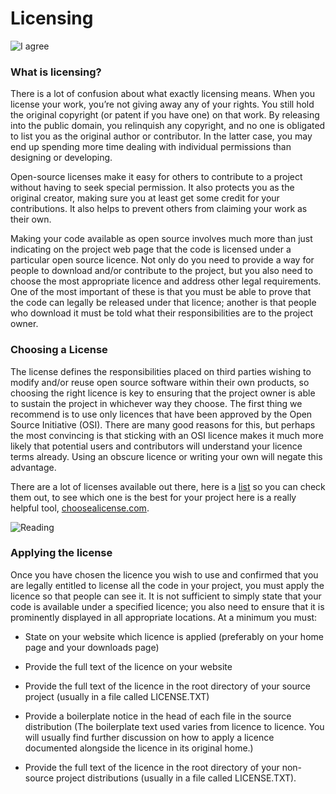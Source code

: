 # Licensing

![I agree](http://i.imgur.com/jf133hu.jpg "I agree")

### What is licensing?

There is a lot of confusion about what exactly licensing means. When you license your work, you’re not giving away any of your rights. You still hold the original copyright (or patent if you have one) on that work. By releasing into the public domain, you relinquish any copyright, and no one is obligated to list you as the original author or contributor. In the latter case, you may end up spending more time dealing with individual permissions than designing or developing.

Open-source licenses make it easy for others to contribute to a project without having to seek special permission. It also protects you as the original creator, making sure you at least get some credit for your contributions. It also helps to prevent others from claiming your work as their own.

Making your code available as open source involves much more than just indicating on the project web page that the code is licensed under a particular open source licence. Not only do you need to provide a way for people to download and/or contribute to the project, but you also need to choose the most appropriate licence and address other legal requirements. One of the most important of these is that you must be able to prove that the code can legally be released under that licence; another is that people who download it must be told what their responsibilities are to the project owner.

### Choosing a License

The license defines the responsibilities placed on third parties wishing to modify and/or reuse open source software within their own products, so choosing the right licence is key to ensuring that the project owner is able to sustain the project in whichever way they choose. The first thing we recommend is to use only licences that have been approved by the Open Source Initiative (OSI). There are many good reasons for this, but perhaps the most convincing is that sticking with an OSI licence makes it much more likely that potential users and contributors will understand your licence terms already. Using an obscure licence or writing your own will negate this advantage.

There are a lot of licenses available out there, here is a [list](http://opensource.org/licenses/alphabetical) so you can check them out, to see which one is the best for your project here is a really helpful tool, [choosealicense.com](choosealicense.com).

![Reading](http://i.imgur.com/mNZzURP.jpg?1 "WTF")

### Applying the license

Once you have chosen the licence you wish to use and confirmed that you are legally entitled to license all the code in your project, you must apply the licence so that people can see it. It is not sufficient to simply state that your code is available under a specified licence; you also need to ensure that it is prominently displayed in all appropriate locations. At a minimum you must:

* State on your website which licence is applied (preferably on your home page and your downloads page)


* Provide the full text of the licence on your website


* Provide the full text of the licence in the root directory of your source project (usually in a file called LICENSE.TXT)


* Provide a boilerplate notice in the head of each file in the source distribution (The boilerplate text used varies from licence to licence. You will usually find further discussion on how to apply a licence documented alongside the licence in its original home.)


* Provide the full text of the licence in the root directory of your non-source project distributions (usually in a file called LICENSE.TXT).

